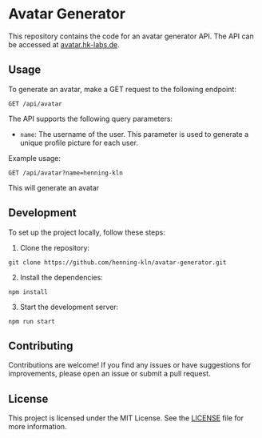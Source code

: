 # Avatar Generator

This repository contains the code for an avatar generator API. The API can be accessed at [avatar.hk-labs.de](https://avatar.hk-labs.de).

## Usage

To generate an avatar, make a GET request to the following endpoint:

```
GET /api/avatar
```

The API supports the following query parameters:

- `name`: The username of the user. This parameter is used to generate a unique profile picture for each user.

Example usage:

```
GET /api/avatar?name=henning-kln
```

This will generate an avatar 

## Development

To set up the project locally, follow these steps:

1. Clone the repository:

```
git clone https://github.com/henning-kln/avatar-generator.git
```

2. Install the dependencies:

```
npm install
```

3. Start the development server:

```
npm run start
```

## Contributing

Contributions are welcome! If you find any issues or have suggestions for improvements, please open an issue or submit a pull request.

## License

This project is licensed under the MIT License. See the [LICENSE](LICENSE) file for more information.
